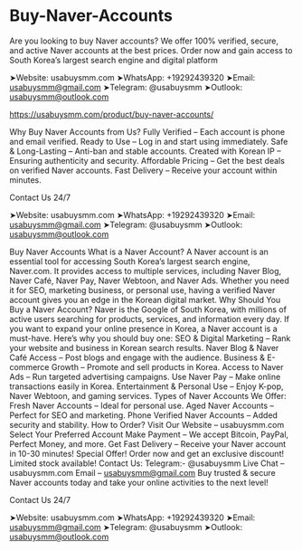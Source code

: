 # Buy-Naver-Accounts
Are you looking to buy Naver accounts? We offer 100% verified, secure, and active Naver accounts at the best prices. Order now and gain access to South Korea’s largest search engine and digital platform

➤Website: usabuysmm.com
➤WhatsApp: +19292439320
➤Email: usabuysmm@gmail.com
➤Telegram: @usabuysmm
➤Outlook: usabuysmm@outlook.com

https://usabuysmm.com/product/buy-naver-accounts/

Why Buy Naver Accounts from Us?
Fully Verified – Each account is phone and email verified.
Ready to Use – Log in and start using immediately.
 Safe & Long-Lasting – Anti-ban and stable accounts.
Created with Korean IP – Ensuring authenticity and security.
Affordable Pricing – Get the best deals on verified Naver accounts.
Fast Delivery – Receive your account within minutes.


Contact Us 24/7

➤Website: usabuysmm.com
➤WhatsApp: +19292439320
➤Email: usabuysmm@gmail.com
➤Telegram: @usabuysmm
➤Outlook: usabuysmm@outlook.com

Buy Naver Accounts
What is a Naver Account?
A Naver account is an essential tool for accessing South Korea’s largest search engine, Naver.com. It provides access to multiple services, including Naver Blog, Naver Café, Naver Pay, Naver Webtoon, and Naver Ads. Whether you need it for SEO, marketing business, or personal use, having a verified Naver account gives you an edge in the Korean digital market.
Why Should You Buy a Naver Account?
Naver is the Google of South Korea, with millions of active users searching for products, services, and information every day. If you want to expand your online presence in Korea, a Naver account is a must-have. Here’s why you should buy one:
 SEO & Digital Marketing – Rank your website and business in Korean search results.
Naver Blog & Naver Café Access – Post blogs and engage with the audience.
Business & E-commerce Growth – Promote and sell products in Korea.
Access to Naver Ads – Run targeted advertising campaigns.
Use Naver Pay – Make online transactions easily in Korea.
Entertainment & Personal Use – Enjoy K-pop, Naver Webtoon, and gaming services.
Types of Naver Accounts We Offer:
Fresh Naver Accounts – Ideal for personal use.
Aged Naver Accounts – Perfect for SEO and marketing.
Phone Verified Naver Accounts – Added security and stability.
 How to Order?
Visit Our Website – usabuysmm.com
Select Your Preferred Account
Make Payment – We accept Bitcoin, PayPal, Perfect Money, and more.
Get Fast Delivery – Receive your Naver account in 10-30 minutes!
Special Offer!
Order now and get an exclusive discount! Limited stock available!
Contact Us: 
Telegram:- @usabuysmm
Live Chat – usabuysmm.com
Email – usabuysmm@gmail.com
Buy trusted & secure Naver accounts today and take your online activities to the next level!

Contact Us 24/7

➤Website: usabuysmm.com
➤WhatsApp: +19292439320
➤Email: usabuysmm@gmail.com
➤Telegram: @usabuysmm
➤Outlook: usabuysmm@outlook.com

